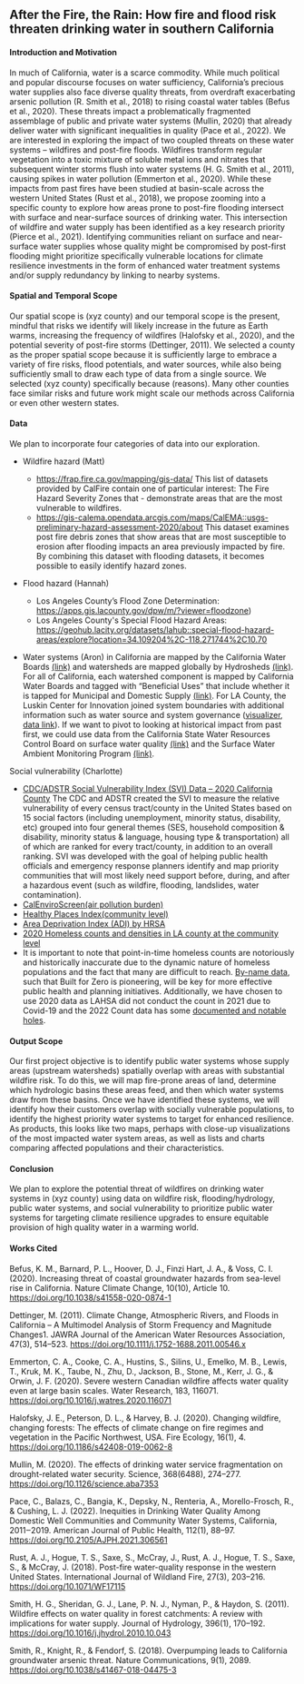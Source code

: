 ## After the Fire, the Rain: How fire and flood risk threaten drinking water in southern California

#### Introduction and Motivation
In much of California, water is a scarce commodity. While much political and popular discourse focuses on water sufficiency, California’s precious water supplies also face diverse quality threats, from overdraft exacerbating arsenic pollution (R. Smith et al., 2018) to rising coastal water tables (Befus et al., 2020). These threats impact a problematically fragmented assemblage of public and private water systems (Mullin, 2020) that already deliver water with significant inequalities in quality (Pace et al., 2022). We are interested in exploring the impact of two coupled threats on these water systems – wildfires and post-fire floods. Wildfires transform regular vegetation into a toxic mixture of soluble metal ions and nitrates that subsequent winter storms flush into water systems (H. G. Smith et al., 2011), causing spikes in water pollution (Emmerton et al., 2020). While these impacts from past fires have been studied at basin-scale across the western United States (Rust et al., 2018), we propose zooming into a specific county to explore how areas prone to post-fire flooding intersect with surface and near-surface sources of drinking water. This intersection of wildfire and water supply has been identified as a key research priority (Pierce et al., 2021). Identifying communities reliant on surface and near-surface water supplies whose quality might be compromised by post-first flooding might prioritize specifically vulnerable locations for climate resilience investments in the form of enhanced water treatment systems and/or supply redundancy by linking to nearby systems.

#### Spatial and Temporal Scope
Our spatial scope is (xyz county) and our temporal scope is the present, mindful that risks we identify will likely increase in the future as Earth warms, increasing the frequency of wildfires (Halofsky et al., 2020), and the potential severity of post-fire storms (Dettinger, 2011). We selected a county as the proper spatial scope because it is sufficiently large to embrace a variety of fire risks, flood potentials, and water sources, while also being sufficiently small to draw each type of data from a single source. We selected (xyz county) specifically because (reasons). Many other counties face similar risks and future work might scale our methods across California or even other western states.

#### Data
We plan to incorporate four categories of data into our exploration.

- Wildfire hazard (Matt)
  - https://frap.fire.ca.gov/mapping/gis-data/ This list of datasets provided by CalFire contain one of particular interest: The Fire Hazard Severity Zones that      - demonstrate areas that are the most vulnerable to wildfires. 
  - https://gis-calema.opendata.arcgis.com/maps/CalEMA::usgs-preliminary-hazard-assessment-2020/about
This dataset examines post fire debris zones that show areas that are most susceptible to erosion after flooding impacts an area previously impacted by fire. By combining this dataset with flooding datasets, it becomes possible to easily identify hazard zones.

- Flood hazard (Hannah) 
  - Los Angeles County’s Flood Zone Determination: https://apps.gis.lacounty.gov/dpw/m/?viewer=floodzone)
  - Los Angeles County's Special Flood Hazard Areas: https://geohub.lacity.org/datasets/lahub::special-flood-hazard-areas/explore?location=34.109204%2C-118.271744%2C10.70 

- Water systems (Aron) in California are mapped by the California Water Boards [(link)](https://gis.data.ca.gov/datasets/fbba842bf134497c9d611ad506ec48cc/explore) and watersheds are mapped globally by Hydrosheds [(link)](https://www.hydrosheds.org/). For all of California, each watershed component is mapped by California Water Boards and tagged with “Beneficial Uses” that include whether it is tapped for Municipal and Domestic Supply [(link)](https://gispublic.waterboards.ca.gov/portal/apps/webappviewer/index.html?id=116f7daa9c4d4103afda1257be82eb16). For LA County, the Luskin Center for Innovation joined system boundaries with additional information such as water source and system governance ([visualizer](https://innovation.luskin.ucla.edu/los-angeles-county-water-governance-mapping-tool/), [data link](https://github.com/LCIWaterProjects/Water-System-Data)). If we want to pivot to looking at historical impact from past first, we could use data from the California State Water Resources Control Board on surface water quality [(link)](https://data.ca.gov/dataset/surface-water-toxicity-results) and the Surface Water Ambient Monitoring Program [(link)](https://data.ca.gov/dataset/surface-water-ambient-monitoring-program).

 Social vulnerability (Charlotte) 
- [CDC/ADSTR Social Vulnerability Index (SVI) Data – 2020 California County](https://www.atsdr.cdc.gov/placeandhealth/svi/data_documentation_download.html)
The CDC and ADSTR created the SVI to measure the relative vulnerability of every census tract/county in the United States based on 15 social factors (including unemployment, minority status, disability, etc) grouped into four general themes (SES, household composition & disability, minority status & language, housing type & transportation) all of which are ranked for every tract/county, in addition to an overall ranking. SVI was developed with the goal of helping public health officials and emergency response planners identify and map priority communities that will most likely need support before, during, and after a hazardous event (such as wildfire, flooding, landslides, water contamination).
 - [CalEnviroScreen(air pollution burden)](https://oehha.ca.gov/calenviroscreen/maps-data)
 - [Healthy Places Index(community level)](https://www.healthyplacesindex.org/)
 - [Area Deprivation Index (ADI) by HRSA](https://www.neighborhoodatlas.medicine.wisc.edu/)
 - [2020 Homeless counts and densities in LA county at the community level](https://geohub.lacity.org/datasets/lacounty::homeless-counts-2020/about)
- It is important to note that point-in-time homeless counts are notoriously and historically inaccurate due to the dynamic nature of homeless populations and the fact that many are difficult to reach. [By-name data](https://community.solutions/quality-by-name-data/), such that Built for Zero is pioneering, will be key for more effective public health and planning initiatives. Additionally, we have chosen to use 2020 data as LAHSA did not conduct the count in 2021 due to Covid-19 and the 2022 Count data has some [documented and notable holes](https://www.latimes.com/california/story/2022-09-24/doubts-raised-over-the-los-angeles-homeless-count-is-it-time-for-a-new-way).  
#### Output Scope
Our first project objective is to identify public water systems whose supply areas (upstream watersheds) spatially overlap with areas with substantial wildfire risk. To do this, we will map fire-prone areas of land, determine which hydrologic basins these areas feed, and then which water systems draw from these basins. Once we have identified these systems, we will identify how their customers overlap with socially vulnerable populations, to identify the highest priority water systems to target for enhanced resilience. As products, this looks like two maps, perhaps with close-up visualizations of the most impacted water system areas, as well as lists and charts comparing affected populations and their characteristics.

#### Conclusion
We plan to explore the potential threat of wildfires on drinking water systems in (xyz county) using data on wildfire risk, flooding/hydrology, public water systems, and social vulnerability to prioritize public water systems for targeting climate resilience upgrades to ensure equitable provision of high quality water in a warming world.

#### Works Cited
Befus, K. M., Barnard, P. L., Hoover, D. J., Finzi Hart, J. A., & Voss, C. I. (2020). Increasing threat of coastal groundwater hazards from sea-level rise in California. Nature Climate Change, 10(10), Article 10. https://doi.org/10.1038/s41558-020-0874-1

Dettinger, M. (2011). Climate Change, Atmospheric Rivers, and Floods in California – A Multimodel Analysis of Storm Frequency and Magnitude Changes1. JAWRA Journal of the American Water Resources Association, 47(3), 514–523. https://doi.org/10.1111/j.1752-1688.2011.00546.x

Emmerton, C. A., Cooke, C. A., Hustins, S., Silins, U., Emelko, M. B., Lewis, T., Kruk, M. K., Taube, N., Zhu, D., Jackson, B., Stone, M., Kerr, J. G., & Orwin, J. F. (2020). Severe western Canadian wildfire affects water quality even at large basin scales. Water Research, 183, 116071. https://doi.org/10.1016/j.watres.2020.116071

Halofsky, J. E., Peterson, D. L., & Harvey, B. J. (2020). Changing wildfire, changing forests: The effects of climate change on fire regimes and vegetation in the Pacific Northwest, USA. Fire Ecology, 16(1), 4. https://doi.org/10.1186/s42408-019-0062-8

Mullin, M. (2020). The effects of drinking water service fragmentation on drought-related water security. Science, 368(6488), 274–277. https://doi.org/10.1126/science.aba7353

Pace, C., Balazs, C., Bangia, K., Depsky, N., Renteria, A., Morello-Frosch, R., & Cushing, L. J. (2022). Inequities in Drinking Water Quality Among Domestic Well Communities and Community Water Systems, California, 2011‒2019. American Journal of Public Health, 112(1), 88–97. https://doi.org/10.2105/AJPH.2021.306561

Rust, A. J., Hogue, T. S., Saxe, S., McCray, J., Rust, A. J., Hogue, T. S., Saxe, S., & McCray, J. (2018). Post-fire water-quality response in the western United States. International Journal of Wildland Fire, 27(3), 203–216. https://doi.org/10.1071/WF17115

Smith, H. G., Sheridan, G. J., Lane, P. N. J., Nyman, P., & Haydon, S. (2011). Wildfire effects on water quality in forest catchments: A review with implications for water supply. Journal of Hydrology, 396(1), 170–192. https://doi.org/10.1016/j.jhydrol.2010.10.043

Smith, R., Knight, R., & Fendorf, S. (2018). Overpumping leads to California groundwater arsenic threat. Nature Communications, 9(1), 2089. https://doi.org/10.1038/s41467-018-04475-3

